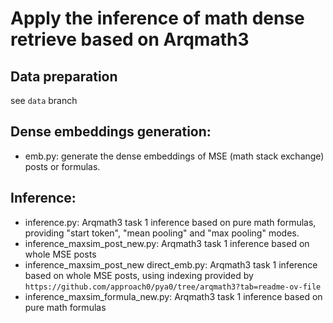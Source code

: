 # Apply the inference of math dense retrieve based on Arqmath3

## Data preparation
see `data` branch

## Dense embeddings generation:
- emb.py: generate the dense embeddings of MSE (math stack exchange) posts or formulas.

## Inference:
- inference.py: Arqmath3 task 1 inference based on pure math formulas, providing "start token", "mean pooling" and "max pooling" modes.
- inference_maxsim_post_new.py: Arqmath3 task 1 inference based on whole MSE posts
- inference_maxsim_post_new direct_emb.py: Arqmath3 task 1 inference based on whole MSE posts, using indexing provided by `https://github.com/approach0/pya0/tree/arqmath3?tab=readme-ov-file`
- inference_maxsim_formula_new.py: Arqmath3 task 1 inference based on pure math formulas
